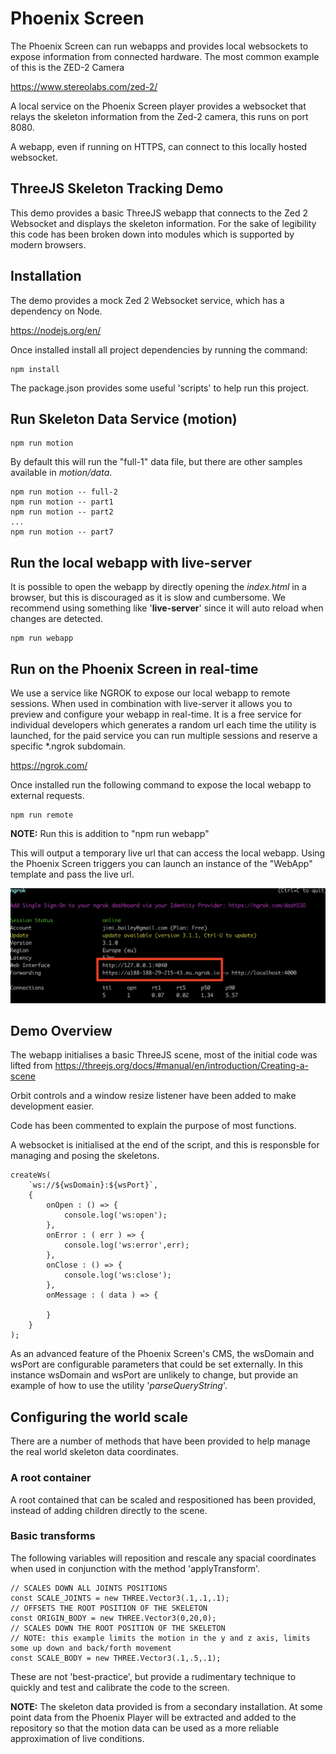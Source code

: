 # Phoenix Screen

The Phoenix Screen can run webapps and provides local websockets to expose information from connected hardware. The most common example of this is the ZED-2 Camera

https://www.stereolabs.com/zed-2/

A local service on the Phoenix Screen player provides a websocket that relays the skeleton information from the Zed-2 camera, this runs on port 8080.

A webapp, even if running on HTTPS, can connect to this locally hosted websocket.

## ThreeJS Skeleton Tracking Demo

This demo provides a basic ThreeJS webapp that connects to the Zed 2 Websocket and displays the skeleton information. For the sake of legibility this code has been broken down into modules which is supported by modern browsers.

## Installation

The demo provides a mock Zed 2 Websocket service, which has a dependency on Node.

https://nodejs.org/en/

Once installed install all project dependencies by running the command:

```
npm install
```

The package.json provides some useful 'scripts' to help run this project.

## Run Skeleton Data Service (motion)

```
npm run motion
```

By default this will run the "full-1" data file, but there are other samples available in *motion/data*.

```
npm run motion -- full-2
npm run motion -- part1
npm run motion -- part2
...
npm run motion -- part7
```

## Run the local webapp with live-server

It is possible to open the webapp by directly opening the *index.html* in a browser, but this is discouraged as it is slow and cumbersome. We recommend using something like '**live-server**' since it will auto reload when changes are detected.

```
npm run webapp
```

## Run on the Phoenix Screen in real-time

We use a service like NGROK to expose our local webapp to remote sessions. When used in combination with live-server it allows you to preview and configure your webapp in real-time. It is a free service for individual developers which generates a random url each time the utility is launched, for the paid service you can run multiple sessions and reserve a specific *.ngrok subdomain.

https://ngrok.com/

Once installed run the following command to expose the local webapp to external requests.

```
npm run remote
```

**NOTE:** Run this is addition to "npm run webapp"

This will output a temporary live url that can access the local webapp. Using the Phoenix Screen triggers you can launch an instance of the "WebApp" template and pass the live url.

![ngrok live url](docs/ngrok.png)

## Demo Overview

The webapp initialises a basic ThreeJS scene, most of the initial code was lifted from https://threejs.org/docs/#manual/en/introduction/Creating-a-scene

Orbit controls and a window resize listener have been added to make development easier.

Code has been commented to explain the purpose of most functions. 

A websocket is initialised at the end of the script, and this is responsble for managing and posing the skeletons.

```
createWs(
    `ws://${wsDomain}:${wsPort}`,
    {
        onOpen : () => {
            console.log('ws:open');
        },
        onError : ( err ) => {
            console.log('ws:error',err);
        },
        onClose : () => {
            console.log('ws:close');
        },
        onMessage : ( data ) => {

        }
    }
);
```

As an advanced feature of the Phoenix Screen's CMS, the wsDomain and wsPort are configurable parameters that could be set externally. In this instance wsDomain and wsPort are unlikely to change, but provide an example of how to use the utility '*parseQueryString*'.

## Configuring the world scale

There are a number of methods that have been provided to help manage the real world skeleton data coordinates.

### A root container

A root contained that can be scaled and respositioned has been provided, instead of adding children directly to the scene.

### Basic transforms

The following variables will reposition and rescale any spacial coordinates when used in conjunction with the method 'applyTransform'.

```
// SCALES DOWN ALL JOINTS POSITIONS
const SCALE_JOINTS = new THREE.Vector3(.1,.1,.1);
// OFFSETS THE ROOT POSITION OF THE SKELETON
const ORIGIN_BODY = new THREE.Vector3(0,20,0);
// SCALES DOWN THE ROOT POSITION OF THE SKELETON
// NOTE: this example limits the motion in the y and z axis, limits some up down and back/forth movement 
const SCALE_BODY = new THREE.Vector3(.1,.5,.1);
```

These are not 'best-practice', but provide a rudimentary technique to quickly and test and calibrate the code to the screen.

**NOTE:** The skeleton data provided is from a secondary installation. At some point data from the Phoenix Player will be extracted and added to the repository so that the motion data can be used as a more reliable approximation of live conditions.

